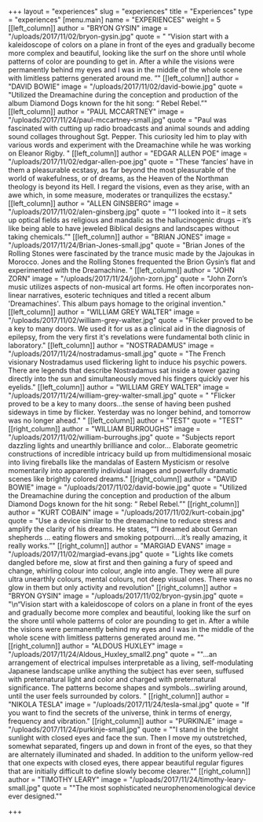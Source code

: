 +++
layout = "experiences"
slug = "experiences"
title = "Experiences"
type = "experiences"
[menu.main]
name = "EXPERIENCES"
weight = 5
[[left_column]]
author = "BRYON GYSIN"
image = "/uploads/2017/11/02/bryon-gysin.jpg"
quote = " “Vision start with a kaleidoscope of colors on a plane in front of the eyes and gradually become more complex and beautiful, looking like the surf on the shore until whole patterns of color are pounding to get in. After a while the visions were permanently behind my eyes and I was in the middle of the whole scene with limitless patterns generated around me. ”"
[[left_column]]
author = "DAVID BOWIE"
image = "/uploads/2017/11/02/david-bowie.jpg"
quote = "Utilized the Dreamachine during the conception and production of the album Diamond Dogs known for the hit song: “ Rebel Rebel.”"
[[left_column]]
author = "PAUL MCCARTNEY"
image = "/uploads/2017/11/24/paul-mccartney-small.jpg"
quote = "Paul was fascinated with cutting up radio broadcasts and animal sounds and adding sound collages throughout Sgt. Pepper. This curiosity led him to play with various words and experiment with the Dreamachine while he was working on Eleanor Rigby. "
[[left_column]]
author = "EDGAR ALLEN POE"
image = "/uploads/2017/11/02/edgar-allen-poe.jpg"
quote = "These ‘fancies’ have in them a pleasurable ecstasy, as far beyond the most pleasurable of the world of wakefulness, or of dreams, as the Heaven of the Northman theology is beyond its Hell. I regard the visions, even as they arise, with an awe which, in some measure, moderates or tranquilizes the ecstasy."
[[left_column]]
author = "ALLEN GINSBERG"
image = "/uploads/2017/11/02/alen-ginsberg.jpg"
quote = "“I looked into it – it sets up optical fields as religious and mandalic as the hallucinogenic drugs – it’s like being able to have jeweled Biblical designs and landscapes without taking chemicals.”"
[[left_column]]
author = "BRIAN JONES"
image = "/uploads/2017/11/24/Brian-Jones-small.jpg"
quote = "Brian Jones of the Rolling Stones were fascinated by the trance music made by the Jajoukas in Morocco.  Jones and the Rolling Stones frequented the Brion Gysin’s flat and experimented with the Dreamachine. "
[[left_column]]
author = "JOHN ZORN"
image = "/uploads/2017/11/24/john-zorn.jpg"
quote = "John Zorn’s music utilizes aspects of non-musical art forms. He often incorporates non-linear narratives, esoteric techniques and titled a recent album 'Dreamachines'. This album pays homage to the original invention."
[[left_column]]
author = "WILLIAM GREY WALTER"
image = "/uploads/2017/11/02/william-grey-walter.jpg"
quote = "Flicker proved to be a key to many doors. We used it for us as a clinical aid in the diagnosis of epilepsy, from the very first it's revelations were fundamental both clinic in laboratory."
[[left_column]]
author = "NOSTRADAMUS"
image = "/uploads/2017/11/24/nostradamus-small.jpg"
quote = "The French visionary Nostradamus used flickering light to induce his psychic powers. There are legends that describe Nostradamus sat inside a tower gazing directly into the sun and simultaneously moved his fingers quickly over his eyelids."
[[left_column]]
author = "WILLIAM GREY WALTER"
image = "/uploads/2017/11/24/william-grey-walter-small.jpg"
quote = " \"Flicker proved to be a key to many doors...the sense of having been pushed sideways in time by flicker. Yesterday was no longer behind, and tomorrow was no longer ahead.\" "
[[left_column]]
author = "TEST"
quote = "TEST"
[[right_column]]
author = "WILLIAM BURROUGHS"
image = "/uploads/2017/11/02/william-burroughs.jpg"
quote = "Subjects report dazzling lights and unearthly brilliance and color... Elaborate geometric constructions of incredible intricacy build up from multidimensional mosaic into living fireballs like the mandalas of Eastern Mysticism or resolve momentarily into apparently individual images and powerfully dramatic scenes like brightly colored dreams."
[[right_column]]
author = "DAVID BOWIE"
image = "/uploads/2017/11/02/david-bowie.jpg"
quote = "Utilized the Dreamachine during the conception and production of the album Diamond Dogs known for the hit song: “ Rebel Rebel.”"
[[right_column]]
author = "KURT COBAIN"
image = "/uploads/2017/11/02/kurt-cobain.jpg"
quote = "Use a device similar to the dreamachine to reduce stress and amplify the clarity of his dreams. He states, ““I dreamed about German shepherds … eating flowers and smoking potpourri….it’s really amazing, it really works.”"
[[right_column]]
author = "MARGIAD EVANS"
image = "/uploads/2017/11/02/margiad-evans.jpg"
quote = "Lights like comets dangled before me, slow at first and then gaining a fury of speed and change, whirling colour into colour, angle into angle. They were all pure ultra unearthly colours, mental colours, not deep visual ones. There was no glow in them but only activity and revolution"
[[right_column]]
author = "BRYON GYSIN"
image = "/uploads/2017/11/02/bryon-gysin.jpg"
quote = "\n“Vision start with a kaleidoscope of colors on a plane in front of the eyes and gradually become more complex and beautiful, looking like the surf on the shore until whole patterns of color are pounding to get in. After a while the visions were permanently behind my eyes and I was in the middle of the whole scene with limitless patterns generated around me. ”"
[[right_column]]
author = "ALDOUS HUXLEY"
image = "/uploads/2017/11/24/Aldous_Huxley_small2.png"
quote = "\"...an arrangement of electrical impulses interpretable as a living, self-modulating Japanese landscape unlike anything the subject has ever seen, suffused with preternatural light and color and charged with preternatural significance.  The patterns become shapes and symbols…swirling around, until the user feels surrounded by colors. "
[[right_column]]
author = "NIKOLA TESLA"
image = "/uploads/2017/11/24/tesla-smal.jpg"
quote = "If you want to find the secrets of the universe, think in terms of energy, frequency and vibration."
[[right_column]]
author = "PURKINJE"
image = "/uploads/2017/11/24/purkinje-small.jpg"
quote = "\"I stand in the bright sunlight with closed eyes and face the sun. Then I move my outstretched, somewhat separated, fingers up and down in front of the eyes, so that they are alternately illuminated and shaded. In addition to the uniform yellow-red that one expects with closed eyes, there appear beautiful regular figures that are initially difficult to define slowly become clearer.\""
[[right_column]]
author = "TIMOTHY LEARY"
image = "/uploads/2017/11/24/timothy-leary-small.jpg"
quote = "\"The most sophisticated neurophenomenological device ever designed.\""

+++
